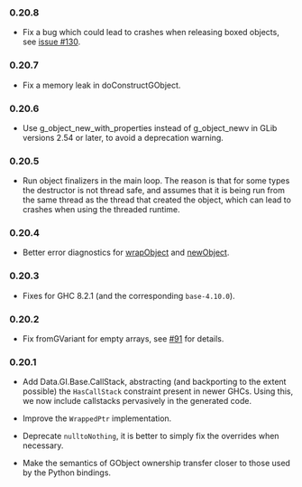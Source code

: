 ### 0.20.8

+ Fix a bug which could lead to crashes when releasing boxed objects, see [issue #130](https://github.com/haskell-gi/haskell-gi/issues/130).

### 0.20.7

+ Fix a memory leak in doConstructGObject.

### 0.20.6

+ Use g_object_new_with_properties instead of g_object_newv in
GLib versions 2.54 or later, to avoid a deprecation warning.

### 0.20.5

+ Run object finalizers in the main loop. The reason is that for
some types the destructor is not thread safe, and assumes that it
is being run from the same thread as the thread that created the object,
which can lead to crashes when using the threaded runtime.

### 0.20.4

+ Better error diagnostics for [wrapObject](https://hackage.haskell.org/package/haskell-gi-base/docs/Data-GI-Base-ManagedPtr.html#v:wrapObject) and [newObject](https://hackage.haskell.org/package/haskell-gi-base/docs/Data-GI-Base-ManagedPtr.html#v:newObject).

### 0.20.3

+ Fixes for GHC 8.2.1 (and the corresponding `base-4.10.0`).

### 0.20.2

+ Fix fromGVariant for empty arrays, see [#91](https://github.com/haskell-gi/haskell-gi/issues/91) for details.

### 0.20.1

+ Add Data.GI.Base.CallStack, abstracting (and backporting to the
extent possible) the `HasCallStack` constraint present in newer
GHCs. Using this, we now include callstacks pervasively in the
generated code.

+ Improve the `WrappedPtr` implementation.

+ Deprecate `nulltoNothing`, it is better to simply fix the
overrides when necessary.

+ Make the semantics of GObject ownership transfer closer to those used by the Python bindings.
